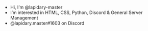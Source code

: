 - Hi, I’m @lapidary-master
- I’m interested in HTML, CSS, Python, Discord & General Server Management
- @lapidary.master#1603 on Discord
